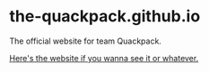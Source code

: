 # the-quackpack.github.io
The official website for team Quackpack.

[Here's the website if you wanna see it or whatever.](https://the-quackpack.github.io)
